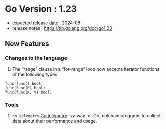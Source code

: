 # Go Version : 1.23
* expected release date : 2024-08
* release notes : https://tip.golang.org/doc/go1.23

## New Features
### Changes to the language
1. The “range” clause in a “for-range” loop now accepts iterator functions of the following types
```
func(func() bool)
func(func(K) bool)
func(func(K, V) bool)
```

### Tools
1. `go telemetry` [Go telemetry](https://tip.golang.org/doc/telemetry) is a way for Go toolchain programs to collect data about their performance and usage. 
